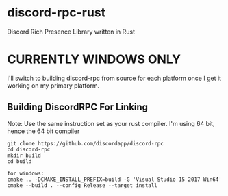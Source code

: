 # discord-rpc-rust
Discord Rich Presence Library written in Rust

# CURRENTLY WINDOWS ONLY

I'll switch to building discord-rpc from source for each platform once I get it working on my primary platform.


## Building DiscordRPC For Linking

Note: Use the same instruction set as your rust compiler. I'm using 64 bit, hence the 64 bit compiler

```
git clone https://github.com/discordapp/discord-rpc
cd discord-rpc
mkdir build
cd build

for windows:
cmake .. -DCMAKE_INSTALL_PREFIX=build -G 'Visual Studio 15 2017 Win64'
cmake --build . --config Release --target install
```